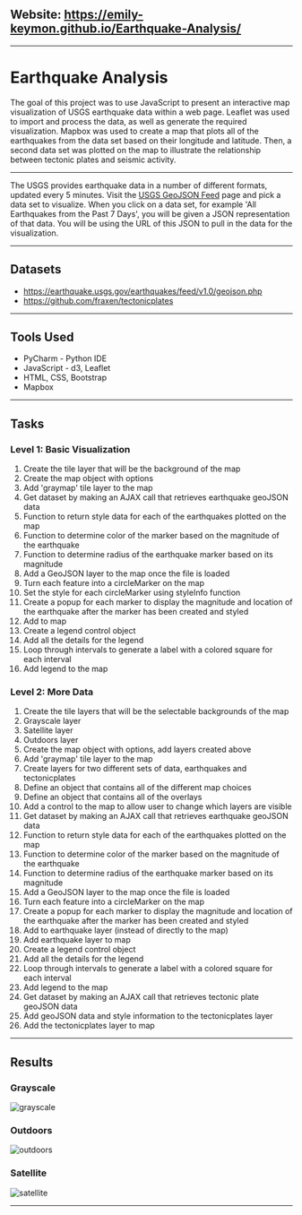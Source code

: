 ## Website:   https://emily-keymon.github.io/Earthquake-Analysis/

----

# Earthquake Analysis

The goal of this project was to use JavaScript to present an interactive map visualization of USGS earthquake data within a web page. Leaflet was used to import and process the data, as well as generate the required visualization. Mapbox was used to create a map that plots all of the earthquakes from the data set based on their longitude and latitude. Then, a second data set was plotted on the map to illustrate the relationship between tectonic plates and seismic activity.

---

The USGS provides earthquake data in a number of different formats, updated every 5 minutes. Visit the [USGS GeoJSON Feed](http://earthquake.usgs.gov/earthquakes/feed/v1.0/geojson.php) page and pick a data set to visualize. When you click on a data set, for example 'All Earthquakes from the Past 7 Days', you will be given a JSON representation of that data. You will be using the URL of this JSON to pull in the data for the visualization.

---
## Datasets
* https://earthquake.usgs.gov/earthquakes/feed/v1.0/geojson.php
* https://github.com/fraxen/tectonicplates


---
## Tools Used
* PyCharm - Python IDE
* JavaScript - d3, Leaflet
* HTML, CSS, Bootstrap
* Mapbox

---
## Tasks
### Level 1: Basic Visualization
1.  Create the tile layer that will be the background of the map
2.  Create the map object with options
3.  Add 'graymap' tile layer to the map
4.  Get dataset by making an AJAX call that retrieves earthquake geoJSON data
5.  Function to return style data for each of the earthquakes plotted on the map
6.  Function to determine color of the marker based on the magnitude of the earthquake
7.  Function to determine radius of the earthquake marker based on its magnitude
8.  Add a GeoJSON layer to the map once the file is loaded
9.  Turn each feature into a circleMarker on the map
10.  Set the style for each circleMarker using styleInfo function
11.  Create a popup for each marker to display the magnitude and location of the earthquake after the marker has been created and styled
12.  Add to map
13.  Create a legend control object
14.  Add all the details for the legend
15.  Loop through intervals to generate a label with a colored square for each interval
16.  Add legend to the map



### Level 2: More Data
1.  Create the tile layers that will be the selectable backgrounds of the map
2.  Grayscale layer
3.  Satellite layer
4.  Outdoors layer
5.  Create the map object with options, add layers created above
6.  Add 'graymap' tile layer to the map
7.  Create layers for two different sets of data, earthquakes and tectonicplates
8.  Define an object that contains all of the different map choices
9.  Define an object that contains all of the overlays
10. Add a control to the map to allow user to change which layers are visible
11. Get dataset by making an AJAX call that retrieves earthquake geoJSON data
12. Function to return style data for each of the earthquakes plotted on the map
13. Function to determine color of the marker based on the magnitude of the earthquake
14. Function to determine radius of the earthquake marker based on its magnitude
15. Add a GeoJSON layer to the map once the file is loaded
16. Turn each feature into a circleMarker on the map
17. Create a popup for each marker to display the magnitude and location of the earthquake after the marker has been created and styled
18. Add to earthquake layer (instead of directly to the map)
19. Add earthquake layer to map
20. Create a legend control object
21. Add all the details for the legend
22. Loop through intervals to generate a label with a colored square for each interval
23. Add legend to the map
24. Get dataset by making an AJAX call that retrieves tectonic plate geoJSON data
25. Add geoJSON data and style information to the tectonicplates layer
26. Add the tectonicplates layer to map
    
 ---
## Results
### Grayscale
![grayscale](https://user-images.githubusercontent.com/64673015/112073528-4fed8280-8b42-11eb-8f6c-76ac7f8e5aa9.PNG)

### Outdoors
![outdoors](https://user-images.githubusercontent.com/64673015/112073581-6bf12400-8b42-11eb-9d68-7318545a50bd.PNG)

### Satellite
![satellite](https://user-images.githubusercontent.com/64673015/112073648-875c2f00-8b42-11eb-81eb-d171c0b55fd7.PNG)

---


